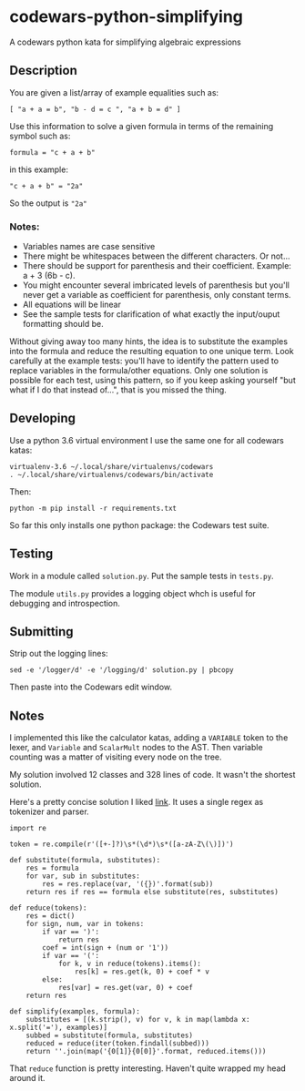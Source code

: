 # codewars-python-simplifying

A codewars python kata for simplifying algebraic expressions

## Description

You are given a list/array of example equalities such as:

    [ "a + a = b", "b - d = c ", "a + b = d" ]

Use this information to solve a given formula in terms of the remaining symbol such as:

    formula = "c + a + b"

in this example:

    "c + a + b" = "2a"

So the output is `"2a"`

### Notes:

* Variables names are case sensitive
* There might be whitespaces between the different characters. Or not...
* There should be support for parenthesis and their coefficient. Example: a + 3
  (6b - c).
* You might encounter several imbricated levels of parenthesis but you'll never
  get a variable as coefficient for parenthesis, only constant terms.
* All equations will be linear
* See the sample tests for clarification of what exactly the input/ouput
  formatting should be.

Without giving away too many hints, the idea is to substitute the examples into
the formula and reduce the resulting equation to one unique term. Look carefully
at the example tests: you'll have to identify the pattern used to replace
variables in the formula/other equations. Only one solution is possible for each
test, using this pattern, so if you keep asking yourself "but what if I do that
instead of...", that is you missed the thing.

## Developing

Use a python 3.6 virtual environment  I use the same one for all codewars katas:

    virtualenv-3.6 ~/.local/share/virtualenvs/codewars
    . ~/.local/share/virtualenvs/codewars/bin/activate

Then:

    python -m pip install -r requirements.txt

So far this only installs one python package: the Codewars test suite.

## Testing

Work in a module called `solution.py`.  Put the sample tests in `tests.py`.

The module `utils.py` provides a logging object whch is useful for debugging
and introspection.

## Submitting

Strip out the logging lines:

    sed -e '/logger/d' -e '/logging/d' solution.py | pbcopy

Then paste into the Codewars edit window.

## Notes

I implemented this like the calculator katas, adding a `VARIABLE` token to the lexer,
and `Variable` and `ScalarMult` nodes to the AST.  Then variable counting was a matter
of visiting every node on the tree.  

My solution involved 12 classes and 328 lines of code.  It wasn't the shortest solution.

Here's a pretty concise solution I liked [link](https://www.codewars.com/kata/reviews/57f2cda6fbe78a9fed00011e/groups/5c1142a37bb2545ced0001a6).
It uses a single regex as tokenizer and parser.

    import re

    token = re.compile(r'([+-]?)\s*(\d*)\s*([a-zA-Z\(\)])')

    def substitute(formula, substitutes):
        res = formula
        for var, sub in substitutes:
            res = res.replace(var, '({})'.format(sub))
        return res if res == formula else substitute(res, substitutes)

    def reduce(tokens):
        res = dict()
        for sign, num, var in tokens:
            if var == ')':
                return res
            coef = int(sign + (num or '1'))
            if var == '(':
                for k, v in reduce(tokens).items():
                    res[k] = res.get(k, 0) + coef * v
            else:
                res[var] = res.get(var, 0) + coef
        return res

    def simplify(examples, formula):
        substitutes = [(k.strip(), v) for v, k in map(lambda x: x.split('='), examples)]
        subbed = substitute(formula, substitutes)
        reduced = reduce(iter(token.findall(subbed)))
        return ''.join(map('{0[1]}{0[0]}'.format, reduced.items()))

That `reduce` function is pretty interesting.  Haven't quite wrapped my head around it.

